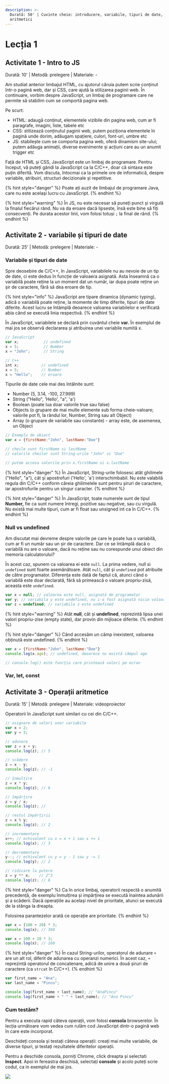 ```yaml
---
description: >-
  Durată: 50' | Cuvinte cheie: introducere, variabile, tipuri de date, operatori
  aritmetici
---
```


# Lecția 1

## Activitate 1 - Intro to JS

Durată: 10' \| Metodă: prelegere \| Materiale: -

Am studiat anterior limbajul HTML, cu ajutorul căruia putem scrie conținut într-o pagină web, dar și CSS, care ajută la stilizarea paginii web. În continuare, vorbim despre JavaScript, un limbaj de programare care ne permite să stabilim cum se comportă pagina web.

Pe scurt:

* HTML: adaugă conținut, elementele vizibile din pagina web, cum ar fi paragrafe, imagini, liste, tabele etc
* CSS: stilizează conținutul paginii web, putem poziționa elementele în pagină unde dorim, adăugam spațiere, culori, font-uri, umbre etc
* JS: stabilește cum se comporta pagina web, oferă dinamism site-ului; putem adăuga animații, diverse evenimente și acțiuni care au un anumit trigger etc

Față de HTML și CSS, JavaScript este un limbaj de programare. Pentru început, vă puteți gândi la JavaScript ca la C/C++, doar că sintaxa este puțin diferită. Vom discuta, întocmai ca la primele ore de informatică, despre variabile, atribuiri, structuri decizionale și repetitive.

{% hint style="danger" %}
Poate ați auzit de limbajul de programare Java, care nu este același lucru cu JavaScript. 
{% endhint %}

{% hint style="warning" %}
În JS, nu este necesar să puneți punct și virgulă la finalul fiecărui rând. Nu va da eroare dacă lipseste, însă este bine să fiți consecvenți. Pe durata acestor linii, vom folosi totuși `;` la final de rând.
{% endhint %}

## Activitate 2 - variabile și tipuri de date

Durată: 25' \| Metodă: prelegere \| Materiale: -

### Variabile și tipuri de date

Spre deosebire de C/C++, în JavaScript, variabilele nu au nevoie de un tip de date, ci este dedus în funcție de valoaera asignată. Asta înseamnă ca o variabilă poate reține la un moment dat un număr, iar dupa poate reține un șir de caractere, fără să dea eroare de tip.

{% hint style="info" %}
JavaScript are tipare dinamica \(dynamic typing\), adică o variabilă poate reține, la momente de timp diferite, tipuri de date diferite. Acest lucru se întâmplă deoarece valoarea variabilelor e verificată abia când se execută linia respectivă. 
{% endhint %}

În JavaScript, variabilele se declară prin cuvântul cheie **var.** În exemplul de mai jos se observă declararea și atribuirea unei variabile numită x. 

```javascript
// JavaScript
var x;           // undefined
x = 5;           // Number
x = "John";      // String

// C++
int x;          // undefined
x = 5;          // Number
x = "Hello";    // eroare
```

Tipurile de date cele mai des întâlnite sunt:

* Number \(5, 3.14, -100, 27.999\)
* String \("Hello", 'Hello', "a", 'a'\)
* Boolean \(poate lua doar valorile true sau false\)
* Objects \(o grupare de mai multe elemente sub forma cheie-valoare; valorile pot fi, la rândul lor, Number, String sau alt Object\)
* Array \(o grupare de variabile sau constante\) - array este, de asemenea, un Object

```javascript
// Exemplu de obiect
var x = {firstName:"John", lastName:"Doe"}

// cheile sunt firstName si lastName
// valorile cheilor sunt String-urile "John" si "Doe"

// putem accesa valorile prin x.firstName si x.lastName
```

{% hint style="danger" %}
În JavaScript, String-urile folosesc atât ghilimele \("Hello", "a"\), cât și apostrofuri \('Hello', 'a'\) interschimbabil. Nu este valabilă regula din C/C++ conform căreia ghilimelele sunt pentru șiruri de caractere, iar apostrofurile pentru un singur caracter.
{% endhint %}

{% hint style="danger" %}
În JavaScript, toate numerele sunt de tipul **Number,** fie ca sunt numere întregi, pozitive sau negative, sau cu virgulă. Nu există mai multe tipuri, cum ar fi float sau unsigned int ca în C/C++.
{% endhint %}

### Null vs undefined

Am discutat mai devreme despre valorile pe care le poate lua o variabilă, cum ar fi un număr sau un șir de caractere. Dar ce se întâmplă dacă o variabilă nu are o valoare, dacă nu reține sau nu corespunde unui obiect din memoria calculatorului?

În acest caz, spunem ca valoarea ei este `null`. La prima vedere, null si `undefined` sunt foarte asemănătoare. Atât `null`, cât și `undefined` pot atribuite de către programator. Diferența este dată de faptul că, atunci când o variabilă este doar declarată, fără să primească o valoare propriu-zisă, aceasta este `undefined`.

```javascript
var x = null; // valoarea este null, asignată de programator
var y; // variabila y este undefined, nu i-a fost asignată nicio valoare
var z = undefined; // variabila z este undefined
```

{% hint style="warning" %}
Atât **null**, cât și **undefined**, reprezintă lipsa unei valori propriu-zise \(empty state\), dar provin din mijloace diferite.
{% endhint %}

{% hint style="danger" %}
Când accesăm un câmp inexistent, valoarea obținută este undefined.
{% endhint %}

```javascript
var x = {firstName:"John", lastName:"Doe"}
console.log(x.age); // undefined, deoarece nu există câmpul age

// console.log() este funcția care printează valori pe ecran
```

### Var, let, const

## Activitate 3 - Operații aritmetice

Durată: 15' \| Metodă: prelegere \| Materiale: videoproiector

Operatorii în JavaScript sunt similari cu cei din C/C++.

```javascript
// asignare de valori unor variabile
var x = 2;
var y = 3;

// adunare
var z = x + y;
console.log(z); // 5

// scădere
z = x - y;
console.log(z); // -1

// înmulțire
z = x * y;
console.log(z); // 6

// împărțire
z = y / x;
console.log(z); // 

// restul împărțirii
z = x % y;
console.log(z); // 2

// incrementare
x++; // echivalent cu x = x + 1 sau x += 1
console.log(x); // 3

// decrementare
y--; // echivalent cu y = y - 1 sau y -= 1
console.log(y); // 2

// ridicare la putere
z = y ** x;    // 2^3
console.log(z); // 8
```

{% hint style="danger" %}
Ca în orice limbaj, operatorii respectă o anumită precedență, de exemplu înmulțirea și impărțirea se execută înaintea adunării și a scăderii. Dacă operațiile au același nivel de prioritate, atunci se execută de la stânga la dreapta.

Folosirea parantezelor arată ce operație are prioritate.
{% endhint %}

```javascript
var x = (100 + 20) * 3;
console.log(x); // 360

var x = 100 + 20 * 3;
console.log(x); // 160
```

{% hint style="danger" %}
În cazul String-urilor, operatorul de adunare `+` are un alt rol, diferit de adunarea cu operanzi numerici. În acest caz, `+` reprezintă operatorul de concatenare, adică de unire a două șiruri de caractere \(ca `strcat` în C/C++\).
{% endhint %}

```javascript
var first_name = "Ana";
var last_name = "Pincu";

console.log(first_name + last_name); // "AnaPincu"
console.log(first_name + " " + last_name); // "Ana Pincu"
```

### Cum testăm?

Pentru a executa rapid câteva operații, vom folosi **consola** browserelor. În lecția următoare vom vedea cum rulăm cod JavaScript dintr-o pagină web în care este incorporat.

Deschideți consola și testați câteva operații: creați mai multe variabile, de diverse tipuri, și testați rezultatele diferitelor operații.

Pentru a deschide consola, porniți Chrome, click dreapta și selectati **Inspect**. Apoi in fereastra deschisă, selectați **console** și acolo puteți scrie codul, ca in exemplul de mai jos.

![](../.gitbook/assets/screenshot-2020-02-17-at-21.22.51.png)

